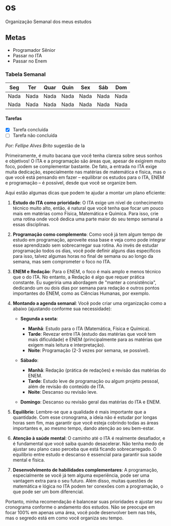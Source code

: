 # os
 Organização Semanal dos meus estudos

## Metas
 - Programador Sênior
 - Passar no ITA
 - Passar no Enem

### Tabela Semanal
 |Seg|Ter|Quar|Quin|Sex|Sáb|Dom|
 |---|---|----|----|---|---|---|
 |Nada|Nada|Nada|Nada|Nada|Nada|Nada|
 |Nada|Nada|Nada|Nada|Nada|Nada|Nada|

#### Tarefas
 - [x] Tarefa concluída
 - [ ] Tarefa não concluída

*Por: Fellipe Alves Brito*
sugestão de Ia

Primeiramente, é muito bacana que você tenha clareza sobre seus sonhos e objetivos! O ITA e a programação são áreas que, apesar de exigirem muito foco, podem se complementar bastante. De fato, a entrada no ITA exige muita dedicação, especialmente nas matérias de matemática e física, mas o que você está pensando em fazer – equilibrar os estudos para o ITA, ENEM e programação – é possível, desde que você se organize bem.

Aqui estão algumas dicas que podem te ajudar a montar um plano eficiente:

1. **Estudo do ITA como prioridade**: O ITA exige um nível de conhecimento técnico muito alto, então, é natural que você tenha que focar um pouco mais em matérias como Física, Matemática e Química. Para isso, crie uma rotina onde você dedica uma parte maior do seu tempo semanal a essas disciplinas.

2. **Programação como complemento**: Como você já tem algum tempo de estudo em programação, aproveite essa base e veja como pode integrar esse aprendizado sem sobrecarregar sua rotina. Ao invés de estudar programação todos os dias, você pode definir alguns dias específicos para isso, talvez algumas horas no final de semana ou ao longo da semana, mas sem comprometer o foco no ITA.

3. **ENEM e Redação**: Para o ENEM, o foco é mais amplo e menos técnico que o do ITA. No entanto, a Redação é algo que requer prática constante. Eu sugeriria uma abordagem de "manter a consistência", dedicando um ou dois dias por semana para redação e outros pontos importantes do ENEM, como as Ciências Humanas, por exemplo.

4. **Montando a agenda semanal**: Você pode criar uma organização como a abaixo (ajustando conforme sua necessidade):

   - **Segunda a sexta**: 
     - **Manhã**: Estudo para o ITA (Matemática, Física e Química).
     - **Tarde**: Revezar entre ITA (estudo das matérias que você tem mais dificuldade) e ENEM (principalmente para as matérias que exigem mais leitura e interpretação).
     - **Noite**: Programação (2-3 vezes por semana, se possível).

   - **Sábado**: 
     - **Manhã**: Redação (prática de redações) e revisão das matérias do ENEM.
     - **Tarde**: Estudo leve de programação ou algum projeto pessoal, além de revisão do conteúdo de ITA.
     - **Noite**: Descanso ou revisão leve.

   - **Domingo**: Descanso ou revisão geral das matérias do ITA e ENEM.

5. **Equilíbrio**: Lembre-se que a qualidade é mais importante que a quantidade. Com esse cronograma, a ideia não é estudar por longas horas sem fim, mas garantir que você esteja cobrindo todas as áreas importantes e, ao mesmo tempo, dando atenção ao seu bem-estar.

6. **Atenção à saúde mental**: O caminho até o ITA é realmente desafiador, e é fundamental que você saiba quando desacelerar. Não tenha medo de ajustar seu plano caso perceba que está ficando sobrecarregado. O equilíbrio entre estudo e descanso é essencial para garantir sua saúde mental e física.

7. **Desenvolvimento de habilidades complementares**: A programação, especialmente se você já tem alguma experiência, pode ser uma vantagem extra para o seu futuro. Além disso, muitas questões de matemática e lógica no ITA podem ter conexões com a programação, o que pode ser um bom diferencial.

Portanto, minha recomendação é balancear suas prioridades e ajustar seu cronograma conforme o andamento dos estudos. Não se preocupe em focar 100% em apenas uma área, você pode desenvolver bem nas três, mas o segredo está em como você organiza seu tempo.
